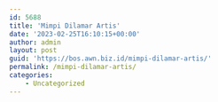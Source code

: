 ```yaml
---
id: 5688
title: 'Mimpi Dilamar Artis'
date: '2023-02-25T16:10:15+00:00'
author: admin
layout: post
guid: 'https://bos.awn.biz.id/mimpi-dilamar-artis/'
permalink: /mimpi-dilamar-artis/
categories:
    - Uncategorized
---
```


